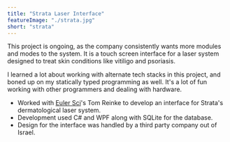 ```yaml
---
title: "Strata Laser Interface"
featureImage: "./strata.jpg"
short: "strata"
---
```

This project is ongoing, as the company consistently wants more modules and
modes to the system. It is a touch screen interface for a laser system designed
to treat skin conditions like vitiligo and psoriasis.

I learned a lot about working with alternate tech stacks in this project, and
boned up on my statically typed programming as well. It's a lot of fun working
with other programmers and dealing with hardware.

- Worked with [Euler Sci][0]'s Tom Reinke to develop an interface for Strata's
  dermatological laser system.
- Development used C# and WPF along with SQLite for the database.
- Design for the interface was handled by a third party company out of Israel.

[0]: https://euler-sci.com
